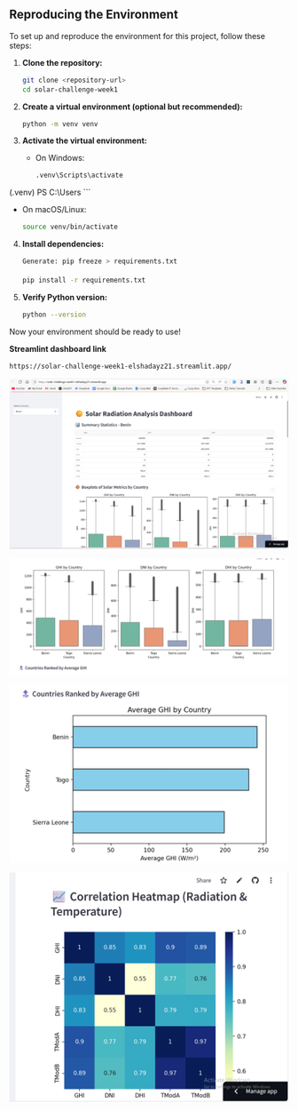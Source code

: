 ## Reproducing the Environment

To set up and reproduce the environment for this project, follow these steps:

1. **Clone the repository:**
   ```sh
   git clone <repository-url>
   cd solar-challenge-week1
   ```

2. **Create a virtual environment (optional but recommended):**
   ```sh
   python -m venv venv
   ```

3. **Activate the virtual environment:**
   - On Windows:
     ```sh
     .venv\Scripts\activate                                                                            
(.venv) PS C:\Users
     ```
   - On macOS/Linux:
     ```sh
     source venv/bin/activate
     ```

4. **Install dependencies:**
   ```sh
   Generate: pip freeze > requirements.txt

   pip install -r requirements.txt
   ```

5. **Verify Python version:**
   ```sh
   python --version
   ```

Now your environment should be ready to use!



 **Streamlint dashboard link**
   ```sh
  https://solar-challenge-week1-elshadayz21.streamlit.app/
   ```

![alt text](image.png)

![alt text](image-1.png)

![alt text](image-2.png)

![alt text](image-3.png)